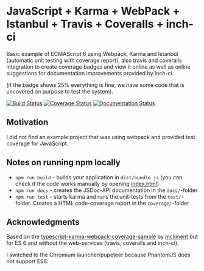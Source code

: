 # JavaScript + Karma + WebPack + Istanbul + Travis + Coveralls + inch-ci
Basic example of ECMAScript 6 using Webpack, Karma and Istanbul (automatic unit testing with coverage report), also travis and coveralls integration to create coverage badges and view it online as well as online suggestions for documentation improvements provided by inch-ci.

(if the badge shows 25% everything is fine, we have some code that is uncovered on purpose to test the system).

[![Build Status](https://travis-ci.org/brean/javascript-karma-webpack-coverage-sample.svg?branch=master)](https://travis-ci.org/brean/javascript-karma-webpack-coverage-sample)
[![Coverage Status](https://coveralls.io/repos/github/brean/javascript-karma-webpack-coverage-sample/badge.svg?branch=master)](https://coveralls.io/github/brean/javascript-karma-webpack-coverage-sample?branch=master)
[![Documentation Status](https://inch-ci.org/github/brean/javascript-karma-webpack-coverage-sample.svg?branch=master)](https://inch-ci.org/github/brean/javascript-karma-webpack-coverage-sample?branch=master)


## Motivation
I did not find an example project that was using webpack and provided test coverage for JavaScript.

## Notes on running npm locally
 - `npm run build` - builds your application in `dist/bundle.js` (you can check if the code works manually by opening [index.html](index.html))
 - `npm run docs` - creates the JSDoc-API documentation in the `docs/`-folder
 - `npm run test` - starts karma and runs the unit-tests from the `test/`-folder. Creates a HTML code-coverage report in the `coverage/`-folder


## Acknowledgments
Based on the [typescript-karma-webpack-coverage-sample](https://github.com/mcliment/typescript-karma-webpack-coverage-sample)
by [mcliment](https://github.com/mcliment) but for ES 6 and without the web-services (travis, coveralls and inch-ci).

I switched to the Chromium launcher/pupeteer because PhantomJS does not support ES6.
